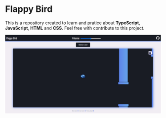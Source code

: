 # Flappy Bird

This is a repository created to learn and pratice about **TypeScript**, **JavaScript**, **HTML** and **CSS**. Feel free with contribute to this project.

<p align="center">
  <img src=".github/images/page.png" alt="Project Preview" />
</p>
